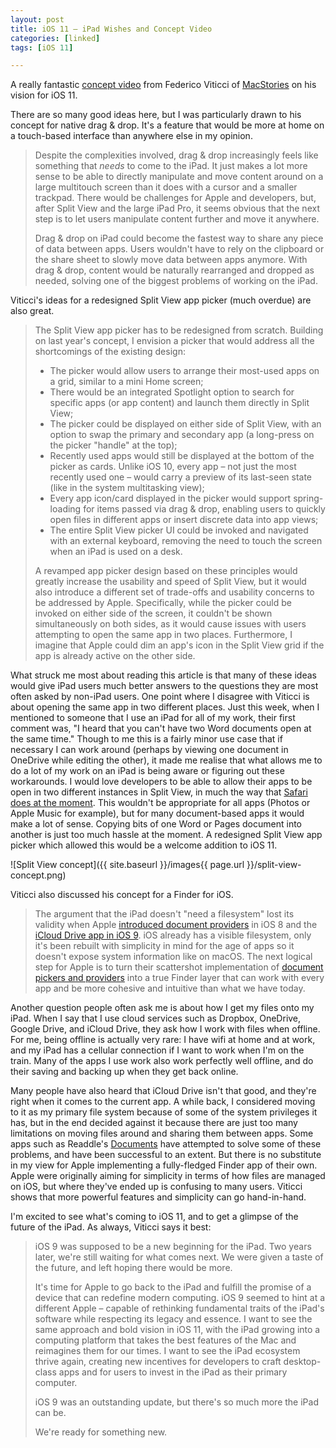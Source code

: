 ```yaml
---
layout: post
title: iOS 11 – iPad Wishes and Concept Video
categories: [linked]
tags: [iOS 11]

---
```


A really fantastic [concept video](https://youtu.be/UyFUDQ5LLZw) from Federico Viticci of [MacStories](https://www.macstories.net/) on his vision for iOS 11.

There are so many good ideas here, but I was particularly drawn to his concept for native drag & drop. It's a feature that would be more at home on a touch-based interface than anywhere else in my opinion. 

> Despite the complexities involved, drag & drop increasingly feels like something that _needs_ to come to the iPad. It just makes a lot more sense to be able to directly manipulate and move content around on a large multitouch screen than it does with a cursor and a smaller trackpad. There would be challenges for Apple and developers, but, after Split View and the large iPad Pro, it seems obvious that the next step is to let users manipulate content further and move it anywhere.
> 
> Drag & drop on iPad could become the fastest way to share any piece of data between apps. Users wouldn't have to rely on the clipboard or the share sheet to slowly move data between apps anymore. With drag & drop, content would be naturally rearranged and dropped as needed, solving one of the biggest problems of working on the iPad.

Viticci's ideas for a redesigned Split View app picker (much overdue) are also great. 

> The Split View app picker has to be redesigned from scratch. Building on last year's concept, I envision a picker that would address all the shortcomings of the existing design:
> 
>  - The picker would allow users to arrange their most-used apps on a grid, similar to a mini Home screen;
>  - There would be an integrated Spotlight option to search for specific apps (or app content) and launch them directly in Split View;
>  - The picker could be displayed on either side of Split View, with an option to swap the primary and secondary app (a long-press on the picker "handle" at the top); 
>  - Recently used apps would still be displayed at the bottom of the picker as cards. Unlike iOS 10, every app – not just the most recently used one – would carry a preview of its last-seen state (like in the system multitasking view);
>  - Every app icon/card displayed in the picker would support spring-loading for items passed via drag & drop, enabling users to quickly open files in different apps or insert discrete data into app views;
>  - The entire Split View picker UI could be invoked and navigated with an external keyboard, removing the need to touch the screen when an iPad is used on a desk.
> 
> A revamped app picker design based on these principles would greatly increase the usability and speed of Split View, but it would also introduce a different set of trade-offs and usability concerns to be addressed by Apple. Specifically, while the picker could be invoked on either side of the screen, it couldn't be shown simultaneously on both sides, as it would cause issues with users attempting to open the same app in two places. Furthermore, I imagine that Apple could dim an app's icon in the Split View grid if the app is already active on the other side.

What struck me most about reading this article is that many of these ideas would give iPad users much better answers to the questions they are most often asked by non-iPad users. One point where I disagree with Viticci is about opening the same app in two different places. Just this week, when I mentioned to someone that I use an iPad for all of my work, their first comment was, "I heard that you can't have two Word documents open at the same time." Though to me this is a fairly minor use case that if necessary I can work around (perhaps by viewing one document in OneDrive while editing the other), it made me realise that what allows me to do a lot of my work on an iPad is being aware or figuring out these workarounds. I would love developers to be able to allow their apps to be open in two different instances in Split View, in much the way that [Safari does at the moment](http://www.imore.com/safari-split-view). This wouldn't be appropriate for all apps (Photos or Apple Music for example), but for many document-based apps it would make a lot of sense. Copying bits of one Word or Pages document into another is just too much hassle at the moment. A redesigned Split View app picker which allowed this would be a welcome addition to iOS 11. 

![Split View concept]({{ site.baseurl }}/images{{ page.url }}/split-view-concept.png)

Viticci also discussed his concept for a Finder for iOS. 

> The argument that the iPad doesn't "need a filesystem" lost its validity when Apple [introduced document providers](https://www.macstories.net/stories/beyond-the-silo-how-apple-plans-to-reinvent-document-management-with-ios-8/) in iOS 8 and the [iCloud Drive app in iOS 9](https://www.macstories.net/stories/ios-9-review/7/#icloud-drive). iOS already has a visible filesystem, only it's been rebuilt with simplicity in mind for the age of apps so it doesn't expose system information like on macOS. The next logical step for Apple is to turn their scattershot implementation of [document pickers and providers](https://www.relay.fm/canvas/2) into a true Finder layer that can work with every app and be more cohesive and intuitive than what we have today.

Another question people often ask me is about how I get my files onto my iPad. When I say that I use cloud services such as Dropbox, OneDrive, Google Drive, and iCloud Drive, they ask how I work with files when offline. For me, being offline is actually very rare: I have wifi at home and at work, and my iPad has a cellular connection if I want to work when I'm on the train. Many of the apps I use work also work perfectly well offline, and do their saving and backing up when they get back online.

Many people have also heard that iCloud Drive isn't that good, and they're right when it comes to the current app. A while back, I considered moving to it as my primary file system because of some of the system privileges it has, but in the end decided against it because there are just too many limitations on moving files around and sharing them between apps. Some apps such as Readdle's [Documents](https://itunes.apple.com/gb/app/documents-5-file-manager-pdf-reader-and-browser/id364901807?mt=8&uo=4&at=1001lsF2) have attempted to solve some of these problems, and have been successful to an extent. But there is no substitute in my view for Apple implementing a fully-fledged Finder app of their own. Apple were originally aiming for simplicity in terms of how files are managed on iOS, but where they've ended up is confusing to many users. Viticci shows that more powerful features and simplicity can go hand-in-hand. 

I'm excited to see what's coming to iOS 11, and to get a glimpse of the future of the iPad. As always, Viticci says it best: 

> iOS 9 was supposed to be a new beginning for the iPad. Two years later, we're still waiting for what comes next. We were given a taste of the future, and left hoping there would be more.
> 
> It's time for Apple to go back to the iPad and fulfill the promise of a device that can redefine modern computing. iOS 9 seemed to hint at a different Apple – capable of rethinking fundamental traits of the iPad's software while respecting its legacy and essence. I want to see the same approach and bold vision in iOS 11, with the iPad growing into a computing platform that takes the best features of the Mac and reimagines them for our times. I want to see the iPad ecosystem thrive again, creating new incentives for developers to craft desktop-class apps and for users to invest in the iPad as their primary computer.
> 
> iOS 9 was an outstanding update, but there's so much more the iPad can be.
> 
> We're ready for something new.
